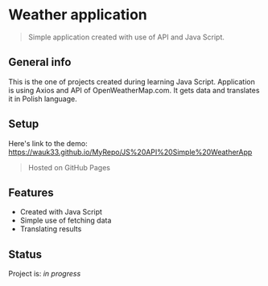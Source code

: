 # Weather application
> Simple application created with use of API and Java Script.

## General info
This is the one of projects created during learning Java Script. Application is using Axios and API of OpenWeatherMap.com. It gets data and translates it in Polish language.

## Setup
Here's link to the demo: https://wauk33.github.io/MyRepo/JS%20API%20Simple%20WeatherApp 
> Hosted on GitHub Pages

## Features

* Created with Java Script
* Simple use of fetching data
* Translating results

## Status
Project is: _in progress_

